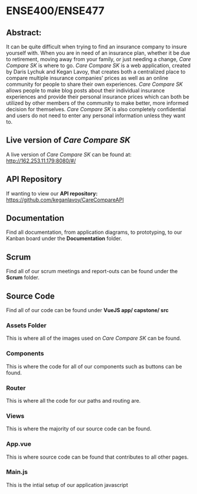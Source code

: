 # ENSE400/ENSE477

## Abstract:

It can be quite difficult when trying to find an insurance company to insure yourself with. When you are in need of an insurance plan, whether it be due to retirement, moving away from your family, or just needing a change, *Care Compare SK* is where to go. *Care Compare SK* is a web application, created by Daris Lychuk and Kegan Lavoy, that creates both a centralized place to compare multiple insurance companies’ prices as well as an online community for people to share their own experiences. *Care Compare SK* allows people to make blog posts about their individual insurance experiences and provide their personal insurance prices which can both be utilized by other members of the community to make better, more informed decision for themselves. *Care Compare SK* is also completely confidential and users do not need to enter any personal information unless they want to.

## Live version of *Care Compare SK*

A live version of *Care Compare SK* can be found at: http://162.253.11.179:8080/#/

## API Repository

If wanting to view our **API repository:** https://github.com/keganlavoy/CareCompareAPI

## Documentation

Find all documentation, from application diagrams, to prototyping, to our Kanban board under the **Documentation** folder.

## Scrum

Find all of our scrum meetings and report-outs can be found under the **Scrum** folder.

## Source Code

Find all of our code can be found under **VueJS app/ capstone/ src**

### Assets Folder

This is where all of the images used on *Care Compare SK* can be found.

### Components

This is where the code for all of our components such as buttons can be found.

### Router

This is where all the code for our paths and routing are.

### Views

This is where the majority of our source code can be found.

### App.vue

This is where source code can be found that contributes to all other pages.

### Main.js

This is the intial setup of our application javascript
